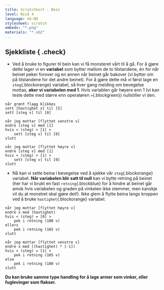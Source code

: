 ```yaml
---
title: Scratchkort - Bein
level: Nivå 4
language: nb-NO
stylesheet: scratch
embeds: "*.png"
materials: "*.sb2"
...
```


## Sjekkliste { .check}

+ Ved å bruke to figurer til bein kan vi få monsteret vårt
 til å gå. For å gjøre dette lager vi en
 **variabel** som bytter mellom de to tilstandene, én for
 når beinet peker forover og en annen når beinet går
 bakover (vi bytter om på tilstandene for det andre
 beinet). For å gjøre dette må vi først lage en `steg`{.blockorange}
 variabel, så hver gang melding om bevegelse
 mottas, **øker vi variabelen med 1**. Hvis
 variablen går høyere enn 1 (vi kan teste dette
 med større enn operatøren `>`{.blockgreen}) nullstiller vi den.
```blocks
når grønt flagg klikkes
sett [hastighet v] til [5]
sett [steg v] til [0]

når jeg mottar [flyttet venstre v]
endre [steg v] med [1]
hvis < (steg) > [1] >
	sett [steg v] til [0]
slutt

når jeg mottar [flyttet høyre v]
endre [steg v] med [1]
hvis < (steg) > [1] >
	sett [steg v] til [0]
slutt
```

+	 Nå kan vi sette beina i bevegelse ved å sjekke
	 vår `steg`{.blockorange} variabel. **Når variabelen
	 blir satt til null** kan vi bytte retning på
	 beinet (her har vi brukt en fast `retning`{.blockblue} for
	 å hindre at beinet går amok hvis variabelen og
	 graden på vinkelen ikke stemmer, men kanskje vil
	 du at monstret skal gjøre det!). Ikke glem å flytte
	 beina langs kroppen ved å bruke
	 `hastighet`{.blockorange} variabel.
```blocks
når jeg mottar [flyttet høyre v]
endre x med (hastighet)
hvis < (steg) = [0] >
	pek i retning (180 v)
ellers
	pek i retning (165 v)
slutt

når jeg mottar [flyttet venstre v]
endre x med ((hastighet) * [-1])
hvis < (steg) = [1] >
	pek i retning (165 v)
else
	pek i retning (180 v)
slutt
```

**Du kan bruke samme type handling for å lage
armer som vinker, eller fuglevinger som flakser.**
